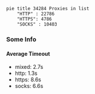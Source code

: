 
```mermaid
pie title 34284 Proxies in list
    "HTTP" : 22786
    "HTTPS": 4786
    "SOCKS" : 10403
```

### Some Info
#### Average Timeout

- mixed: 2.7s
- http: 1.3s
- https: 8.6s
- socks: 6.6s